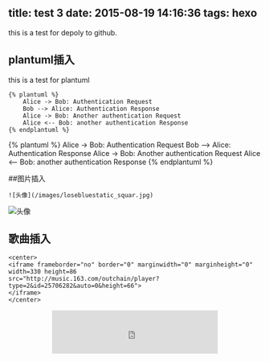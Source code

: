 title: test 3
date: 2015-08-19 14:16:36
tags: hexo
---

this is a test for depoly to github.


## plantuml插入
this is a test for plantuml
```
{% plantuml %}
    Alice -> Bob: Authentication Request
    Bob --> Alice: Authentication Response
    Alice -> Bob: Another authentication Request
    Alice <-- Bob: another authentication Response
{% endplantuml %}
```

{% plantuml %}
    Alice -> Bob: Authentication Request
    Bob --> Alice: Authentication Response
    Alice -> Bob: Another authentication Request
    Alice <-- Bob: another authentication Response
{% endplantuml %}



##图片插入
```
![头像](/images/losebluestatic_squar.jpg)
```

![头像](/images/losebluestatic_squar.jpg)


## 歌曲插入

```
<center>
<iframe frameborder="no" border="0" marginwidth="0" marginheight="0" width=330 height=86 
src="http://music.163.com/outchain/player?type=2&id=25706282&auto=0&height=66">
</iframe>	
</center>
```
<center>
<iframe frameborder="no" border="0" marginwidth="0" marginheight="0" width=330 height=86 
src="http://music.163.com/outchain/player?type=2&id=25706282&auto=0&height=66">
</iframe>	
</center>


